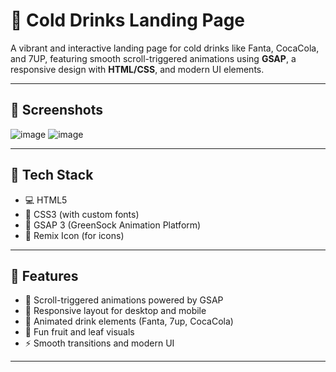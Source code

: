 # 🥤 Cold Drinks Landing Page

A vibrant and interactive landing page for cold drinks like Fanta, CocaCola, and 7UP, featuring smooth scroll-triggered animations using **GSAP**, a responsive design with **HTML/CSS**, and modern UI elements.

---

## 📸 Screenshots
![image](https://github.com/user-attachments/assets/1aba6f46-fead-47c7-9cc7-710caae81d77)
![image](https://github.com/user-attachments/assets/f0eb1573-8d88-42b4-8fcd-3e16cc4bc3a4)




---

## 🧰 Tech Stack

- 💻 HTML5
- 🎨 CSS3 (with custom fonts)
- 🧙 GSAP 3 (GreenSock Animation Platform)
- 🧩 Remix Icon (for icons)

---

## 🎯 Features

- 🍊 Scroll-triggered animations powered by GSAP
- 📱 Responsive layout for desktop and mobile
- 🧃 Animated drink elements (Fanta, 7up, CocaCola)
- 🍃 Fun fruit and leaf visuals
- ⚡ Smooth transitions and modern UI

---


